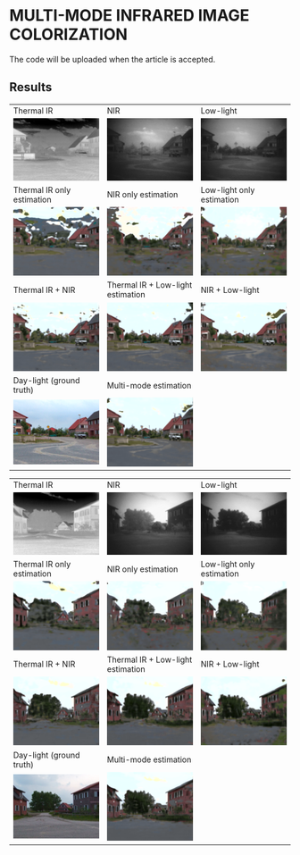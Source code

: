 # MULTI-MODE INFRARED IMAGE COLORIZATION
The code will be uploaded when the article is accepted.

## Results
| | | |
|---|---|---|
| Thermal IR | NIR | Low-light |
| ![Image 1](Images/Marne_11/Marne_11_IR.bmp) | ![Image 2](Images/Marne_11/Marne_11_II.bmp) | ![Image 3](Images/Marne_11/Marne_11_Vis.bmp) |
| Thermal IR only estimation | NIR only estimation | Low-light only estimation | 
| ![Image 5](Images/Marne_11/Marne_11_Thermal_IR.bmp) | ![Image 6](Images/Marne_11/Marne_11_NIR.bmp) | ![Image 7](Images/Marne_11/Marne_11_LL.bmp) |
| Thermal IR + NIR | Thermal IR + Low-light estimation | NIR + Low-light|
| ![Image 7](Images/Marne_11/Marne_11_Thermal_IR_NIR.bmp) | ![Image 8](Images/Marne_11/Marne_11_Thermal_IR_LL.bmp) | ![Image 9](Images/Marne_11/Marne_11_NIR_LL.bmp) |
| Day-light (ground truth)  | Multi-mode estimation | |
| ![Image 10](Images/Marne_11/Marne_11_REF.bmp) | ![Image 11](Images/Marne_11/Marne_11_Multi_Mode.bmp) | |

| | | |
|---|---|---|
| Thermal IR | NIR | Low-light |
| ![Image 1](Images/Marne_09/Marne_09_IR.bmp) | ![Image 2](Images/Marne_09/Marne_09_II.bmp) | ![Image 3](Images/Marne_09/Marne_09_Vis.bmp) |
| Thermal IR only estimation | NIR only estimation | Low-light only estimation | 
| ![Image 5](Images/Marne_09/Marne_09_Thermal_IR.bmp) | ![Image 6](Images/Marne_09/Marne_09_NIR.bmp) | ![Image 7](Images/Marne_09/Marne_09_LL.bmp) |
| Thermal IR + NIR | Thermal IR + Low-light estimation | NIR + Low-light|
| ![Image 7](Images/Marne_09/Marne_09_Thermal_IR_NIR.bmp) | ![Image 8](Images/Marne_09/Marne_09_Thermal_IR_LL.bmp) | ![Image 9](Images/Marne_09/Marne_09_NIR_LL.bmp) |
| Day-light (ground truth)  | Multi-mode estimation | |
| ![Image 10](Images/Marne_09/Marne_09_REF.bmp) | ![Image 11](Images/Marne_09/Marne_09_Multi_Mode.bmp) | |